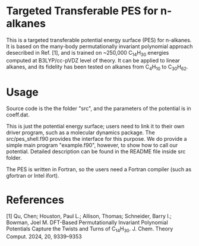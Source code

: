 # Targeted Transferable PES for n-alkanes
This is a targeted transferable potential energy surface (PES) for n-alkanes. It is based on the many-body permutationally invariant polynomial approach desecribed in Ref. [1], and is trained on ~250,000 C<sub>14</sub>H<sub>30</sub> energies computed at B3LYP/cc-pVDZ level of theory. It can be applied to linear alkanes, and its fidelity has been tested on alkanes from C<sub>4</sub>H<sub>10</sub> to C<sub>30</sub>H<sub>62</sub>.

# Usage
Source code is the the folder "src", and the parameters of the potential is in coeff.dat.

This is just the potential energy surface; users need to link it to their own driver program, such as a molecular dynamics package. The src/pes_shell.f90 provides the interface for this purpose. We do provide a simple main program "example.f90", however, to show how to call our potential. Detailed description can be found in the README file inside src folder.  

The PES is written in Fortran, so the users need a Fortran compiler (such as gfortran or Intel ifort).

# References
[1] Qu, Chen; Houston, Paul L.; Allison, Thomas; Schneider, Barry I.; Bowman, Joel M. DFT-Based Permutationally Invariant Polynomial Potentials Capture the Twists and Turns of C<sub>14</sub>H<sub>30</sub>. J. Chem. Theory Comput. 2024, 20, 9339–9353
